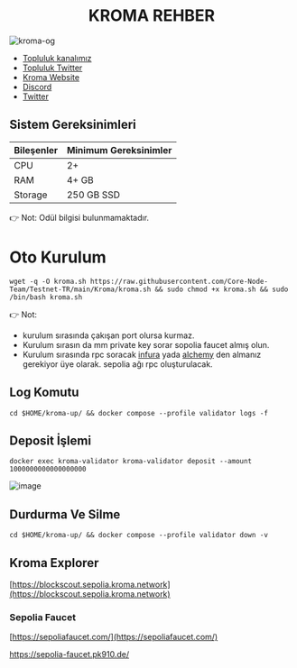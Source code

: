 <div align="center">
  <h1>KROMA REHBER </h1>
</div>

![kroma-og](https://github.com/molla202/Kroma/assets/91562185/61044d01-0239-400c-b0f8-4a7f78679f43)


 * [Topluluk kanalımız](https://t.me/corenodechat)<br>
 * [Topluluk Twitter](https://twitter.com/corenodeHQ)<br>
 * [Kroma Website](https://kroma.network/)<br>
 * [Discord](https://discord.gg/qvVNbgmK)<br>
 * [Twitter](https://twitter.com/kroma_network)<br>


## Sistem Gereksinimleri
| Bileşenler | Minimum Gereksinimler | 
| ------------ | ------------ |
| CPU |	2+ |
| RAM	| 4+ GB |
| Storage	| 250 GB SSD |
👉 Not: Odül bilgisi bulunmamaktadır.
# Oto Kurulum
```
wget -q -O kroma.sh https://raw.githubusercontent.com/Core-Node-Team/Testnet-TR/main/Kroma/kroma.sh && sudo chmod +x kroma.sh && sudo /bin/bash kroma.sh
```

👉 Not:
* kurulum sırasında çakışan port olursa kurmaz. 
* Kurulum sırasın da mm private key sorar sopolia faucet almış olun. 
* Kurulum sırasında rpc soracak [infura](https://www.infura.io/) yada [alchemy](https://dashboard.alchemy.com/) den almanız gerekiyor üye olarak. sepolia ağı rpc oluşturulacak.

## Log Komutu
```
cd $HOME/kroma-up/ && docker compose --profile validator logs -f
```
## Deposit İşlemi
```
docker exec kroma-validator kroma-validator deposit --amount 1000000000000000000
```
![image](https://github.com/Core-Node-Team/Testnet-TR/assets/91562185/5b74a753-32fd-4334-8173-4653514f5416)

## Durdurma Ve Silme
```
cd $HOME/kroma-up/ && docker compose --profile validator down -v
```


## Kroma Explorer

[https://blockscout.sepolia.kroma.network](https://blockscout.sepolia.kroma.network)

### Sepolia Faucet

[https://sepoliafaucet.com/](https://sepoliafaucet.com/)

https://sepolia-faucet.pk910.de/




